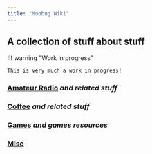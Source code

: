```yaml
---
title: "Moobug Wiki"
---
```


## A collection of stuff about stuff

!!! warning "Work in progress"

    This is very much a work in progress!

### [Amateur Radio](amateur_radio/index.md) *and related stuff*

### [Coffee](coffee/index.md) *and related stuff*

### [Games](games/index.md) *and games resources*

### [Misc](misc/index.md)
